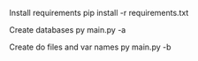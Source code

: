 Install requirements
pip install -r requirements.txt

Create databases
py main.py -a


Create do files and var names
py main.py -b